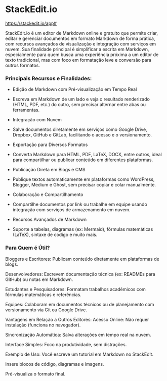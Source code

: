 # StackEdit.io 
https://stackedit.io/app#

StackEdit.io é um editor de Markdown online e gratuito que permite criar, editar e gerenciar documentos em formato Markdown de forma prática, com recursos avançados de visualização e integração com serviços em nuvem. Sua finalidade principal é simplificar a escrita em Markdown, especialmente para quem busca uma experiência próxima a um editor de texto tradicional, mas com foco em formatação leve e conversão para outros formatos.


### Principais Recursos e Finalidades:


- Edição de Markdown com Pré-visualização em Tempo Real

- Escreva em Markdown de um lado e veja o resultado renderizado (HTML, PDF, etc.) do outro, sem precisar alternar entre abas ou ferramentas.

- Integração com Nuvem

- Salve documentos diretamente em serviços como Google Drive, Dropbox, GitHub e GitLab, facilitando o acesso e o versionamento.

- Exportação para Diversos Formatos

- Converta Markdown para HTML, PDF, LaTeX, DOCX, entre outros, ideal para compartilhar ou publicar conteúdo em diferentes plataformas.

- Publicação Direta em Blogs e CMS

- Publique textos automaticamente em plataformas como WordPress, Blogger, Medium e Ghost, sem precisar copiar e colar manualmente.

- Colaboração e Compartilhamento

- Compartilhe documentos por link ou trabalhe em equipe usando integração com serviços de armazenamento em nuvem.

- Recursos Avançados de Markdown

- Suporte a tabelas, diagramas (ex: Mermaid), fórmulas matemáticas (LaTeX), sintaxe de código e muito mais.

### Para Quem é Útil?

Bloggers e Escritores: Publicam conteúdo diretamente em plataformas de blogs.

Desenvolvedores: Escrevem documentação técnica (ex: READMEs para GitHub) ou notas em Markdown.

Estudantes e Pesquisadores: Formatam trabalhos acadêmicos com fórmulas matemáticas e referências.

Equipes: Colaboram em documentos técnicos ou de planejamento com versionamento via Git ou Google Drive.

Vantagens em Relação a Outros Editores:
Acesso Online: Não requer instalação (funciona no navegador).

Sincronização Automática: Salva alterações em tempo real na nuvem.

Interface Simples: Foco na produtividade, sem distrações.

Exemplo de Uso:
Você escreve um tutorial em Markdown no StackEdit.

Insere blocos de código, diagramas e imagens.

Pré-visualiza o formato final.
